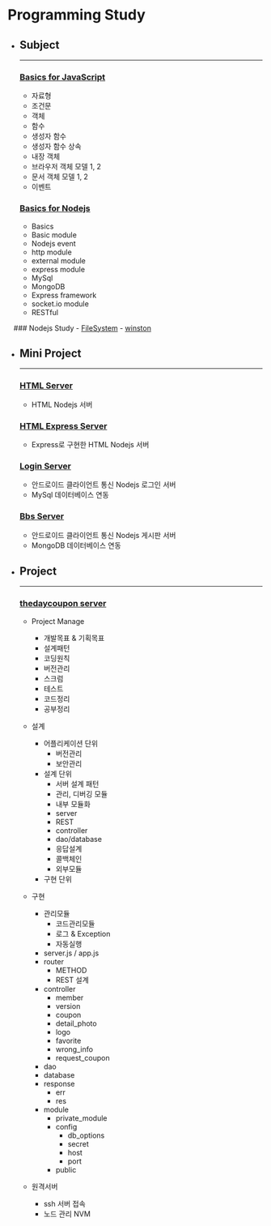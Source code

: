# Programming Study

- ## Subject
    - ---

    ### [Basics for JavaScript](https://github.com/qskeksq/Basics_for_javaScript)
    - 자료형
    - 조건문
    - 객체
    - 함수
    - 생성자 함수
    - 생성자 함수 상속
    - 내장 객체
    - 브라우저 객체 모델 1, 2
    - 문서 객체 모델 1, 2
    - 이벤트

    ### [Basics for Nodejs](https://github.com/qskeksq/Basics_for_Nodejs)
    - Basics
    - Basic module
    - Nodejs event
    - http module
    - external module
    - express module
    - MySql
    - MongoDB
    - Express framework
    - socket.io module
    - RESTful
    
    ### Nodejs Study
    - [FileSystem](https://github.com/qskeksq/nodejs_fs)
    - [winston](https://github.com/qskeksq/nodejs_winston)

- ## Mini Project
    - ---  

    ### [HTML Server](https://github.com/qskeksq/HTML_Server)
    - HTML Nodejs 서버

    ### [HTML Express Server](https://github.com/qskeksq/HTML_Server_Express)
    - Express로 구현한 HTML Nodejs 서버
    
    ### [Login Server](https://github.com/qskeksq/SignIn)
    - 안드로이드 클라이언트 통신 Nodejs 로그인 서버
    - MySql 데이터베이스 연동

    ### [Bbs Server](https://github.com/qskeksq/Nodejs_Bbs)
    - 안드로이드 클라이언트 통신 Nodejs 게시판 서버
    - MongoDB 데이터베이스 연동
    
- ## Project
    - ---  
    
    ### [thedaycoupon server](https://github.com/qskeksq/thedaycoupon_Server)
    - Project Manage
        - 개발목표 & 기획목표
        - 설계패턴
        - 코딩원칙
        - 버전관리
        - 스크럼
        - 테스트
        - 코드정리
        - 공부정리

    - 설계
        - 어플리케이션 단위
            - 버전관리
            - 보안관리
        - 설계 단위
            - 서버 설계 패턴
            - 관리, 디버깅 모듈
            - 내부 모듈화
            - server
            - REST
            - controller
            - dao/database
            - 응답설계
            - 콜백체인
            - 외부모듈
        - 구현 단위

    - 구현 
        - 관리모듈
            - 코드관리모듈
            - 로그 & Exception
            - 자동실행
        - server.js / app.js
        - router
            - METHOD
            - REST 설계
        - controller
            - member
            - version
            - coupon
            - detail_photo
            - logo
            - favorite
            - wrong_info
            - request_coupon
        - dao
        - database
        - response
            - err
            - res
        - module
            - private_module
            - config
                - db_options
                - secret
                - host
                - port
            - public
    - 원격서버
        - ssh 서버 접속
        - 노드 관리 NVM
